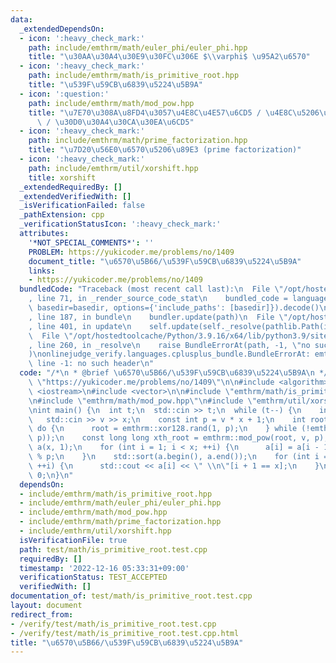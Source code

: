 ```yaml
---
data:
  _extendedDependsOn:
  - icon: ':heavy_check_mark:'
    path: include/emthrm/math/euler_phi/euler_phi.hpp
    title: "\u30AA\u30A4\u30E9\u30FC\u306E $\\varphi$ \u95A2\u6570"
  - icon: ':heavy_check_mark:'
    path: include/emthrm/math/is_primitive_root.hpp
    title: "\u539F\u59CB\u6839\u5224\u5B9A"
  - icon: ':question:'
    path: include/emthrm/math/mod_pow.hpp
    title: "\u7E70\u308A\u8FD4\u3057\u4E8C\u4E57\u6CD5 / \u4E8C\u5206\u7D2F\u4E57\u6CD5\
      \ / \u30D0\u30A4\u30CA\u30EA\u6CD5"
  - icon: ':heavy_check_mark:'
    path: include/emthrm/math/prime_factorization.hpp
    title: "\u7D20\u56E0\u6570\u5206\u89E3 (prime factorization)"
  - icon: ':heavy_check_mark:'
    path: include/emthrm/util/xorshift.hpp
    title: xorshift
  _extendedRequiredBy: []
  _extendedVerifiedWith: []
  _isVerificationFailed: false
  _pathExtension: cpp
  _verificationStatusIcon: ':heavy_check_mark:'
  attributes:
    '*NOT_SPECIAL_COMMENTS*': ''
    PROBLEM: https://yukicoder.me/problems/no/1409
    document_title: "\u6570\u5B66/\u539F\u59CB\u6839\u5224\u5B9A"
    links:
    - https://yukicoder.me/problems/no/1409
  bundledCode: "Traceback (most recent call last):\n  File \"/opt/hostedtoolcache/Python/3.9.16/x64/lib/python3.9/site-packages/onlinejudge_verify/documentation/build.py\"\
    , line 71, in _render_source_code_stat\n    bundled_code = language.bundle(stat.path,\
    \ basedir=basedir, options={'include_paths': [basedir]}).decode()\n  File \"/opt/hostedtoolcache/Python/3.9.16/x64/lib/python3.9/site-packages/onlinejudge_verify/languages/cplusplus.py\"\
    , line 187, in bundle\n    bundler.update(path)\n  File \"/opt/hostedtoolcache/Python/3.9.16/x64/lib/python3.9/site-packages/onlinejudge_verify/languages/cplusplus_bundle.py\"\
    , line 401, in update\n    self.update(self._resolve(pathlib.Path(included), included_from=path))\n\
    \  File \"/opt/hostedtoolcache/Python/3.9.16/x64/lib/python3.9/site-packages/onlinejudge_verify/languages/cplusplus_bundle.py\"\
    , line 260, in _resolve\n    raise BundleErrorAt(path, -1, \"no such header\"\
    )\nonlinejudge_verify.languages.cplusplus_bundle.BundleErrorAt: emthrm/math/is_primitive_root.hpp:\
    \ line -1: no such header\n"
  code: "/*\n * @brief \u6570\u5B66/\u539F\u59CB\u6839\u5224\u5B9A\n */\n#define PROBLEM\
    \ \"https://yukicoder.me/problems/no/1409\"\n\n#include <algorithm>\n#include\
    \ <iostream>\n#include <vector>\n\n#include \"emthrm/math/is_primitive_root.hpp\"\
    \n#include \"emthrm/math/mod_pow.hpp\"\n#include \"emthrm/util/xorshift.hpp\"\n\
    \nint main() {\n  int t;\n  std::cin >> t;\n  while (t--) {\n    int v, x;\n \
    \   std::cin >> v >> x;\n    const int p = v * x + 1;\n    int root = 0;\n   \
    \ do {\n      root = emthrm::xor128.rand(1, p);\n    } while (!emthrm::is_primitive_root(root,\
    \ p));\n    const long long xth_root = emthrm::mod_pow(root, v, p);\n    std::vector<int>\
    \ a(x, 1);\n    for (int i = 1; i < x; ++i) {\n      a[i] = a[i - 1] * xth_root\
    \ % p;\n    }\n    std::sort(a.begin(), a.end());\n    for (int i = 0; i < x;\
    \ ++i) {\n      std::cout << a[i] << \" \\n\"[i + 1 == x];\n    }\n  }\n  return\
    \ 0;\n}\n"
  dependsOn:
  - include/emthrm/math/is_primitive_root.hpp
  - include/emthrm/math/euler_phi/euler_phi.hpp
  - include/emthrm/math/mod_pow.hpp
  - include/emthrm/math/prime_factorization.hpp
  - include/emthrm/util/xorshift.hpp
  isVerificationFile: true
  path: test/math/is_primitive_root.test.cpp
  requiredBy: []
  timestamp: '2022-12-16 05:33:31+09:00'
  verificationStatus: TEST_ACCEPTED
  verifiedWith: []
documentation_of: test/math/is_primitive_root.test.cpp
layout: document
redirect_from:
- /verify/test/math/is_primitive_root.test.cpp
- /verify/test/math/is_primitive_root.test.cpp.html
title: "\u6570\u5B66/\u539F\u59CB\u6839\u5224\u5B9A"
---
```

